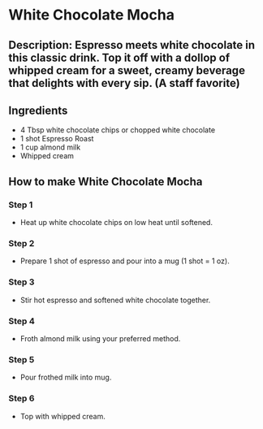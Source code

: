 # White Chocolate Mocha​

## Description: Espresso meets white chocolate in this classic drink. Top it off with a dollop of whipped cream for a sweet, creamy beverage that delights with every sip. (A staff favorite)

## Ingredients

-   4 Tbsp white chocolate chips or chopped white chocolate
-   1 shot Espresso Roast
-   1 cup almond milk
-   Whipped cream

## How to make White Chocolate Mocha​

### Step 1

-   Heat up white chocolate chips on low heat until softened.

### Step 2

-   Prepare 1 shot of espresso and pour into a mug (1 shot = 1 oz).

### Step 3

-   Stir hot espresso and softened white chocolate together.

### Step 4

-   Froth almond milk using your preferred method.

### Step 5

-   Pour frothed milk into mug.

### Step 6

-   Top with whipped cream.
